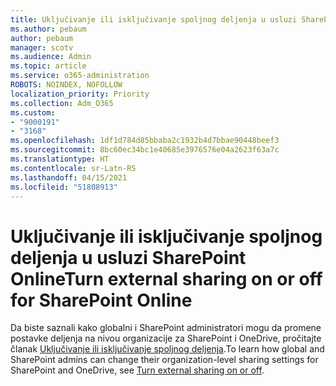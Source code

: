 ```yaml
---
title: Uključivanje ili isključivanje spoljnog deljenja u usluzi SharePoint Online
ms.author: pebaum
author: pebaum
manager: scotv
ms.audience: Admin
ms.topic: article
ms.service: o365-administration
ROBOTS: NOINDEX, NOFOLLOW
localization_priority: Priority
ms.collection: Adm_O365
ms.custom:
- "9000191"
- "3168"
ms.openlocfilehash: 1df1d784d85bbaba2c1932b4d7bbae90448beef3
ms.sourcegitcommit: 8bc60ec34bc1e40685e3976576e04a2623f63a7c
ms.translationtype: HT
ms.contentlocale: sr-Latn-RS
ms.lasthandoff: 04/15/2021
ms.locfileid: "51808913"
---
```

# <a name="turn-external-sharing-on-or-off-for-sharepoint-online"></a><span data-ttu-id="759c3-102">Uključivanje ili isključivanje spoljnog deljenja u usluzi SharePoint Online</span><span class="sxs-lookup"><span data-stu-id="759c3-102">Turn external sharing on or off for SharePoint Online</span></span>

<span data-ttu-id="759c3-103">Da biste saznali kako globalni i SharePoint administratori mogu da promene postavke deljenja na nivou organizacije za SharePoint i OneDrive, pročitajte članak [Uključivanje ili isključivanje spoljnog deljenja](https://docs.microsoft.com/sharepoint/turn-external-sharing-on-or-off).</span><span class="sxs-lookup"><span data-stu-id="759c3-103">To learn how global and SharePoint admins can change their organization-level sharing settings for SharePoint and OneDrive, see  [Turn external sharing on or off](https://docs.microsoft.com/sharepoint/turn-external-sharing-on-or-off).</span></span>
